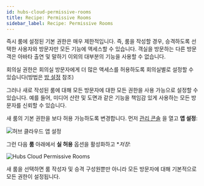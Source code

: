 ```yaml
---
id: hubs-cloud-permissive-rooms
title: Recipe: Permissive Rooms
sidebar_label: Recipe: Permissive Rooms
---
```


즉시 룸에 설정된 기본 권한은 매우 제한적입니다. 즉, 룸을 작성할 경우, 승격하도록 선택한 사용자와 방문자만 모든 기능에 액세스할 수 있습니다. 객실을 방문하는 다른 방문객은 아바타 출연 및 말하기 이외의 대부분의 기능을 사용할 수 없습니다.

회의실 권한은 회의실 방문자에게 더 많은 액세스를 허용하도록 회의실별로 설정할 수 있습니다(방법은 [방 설정](hubs-room-settings-ko.md) 참조)

그러나 새로 작성된 룸에 대해 모든 방문자에 대한 모든 권한을 사용 가능으로 설정할 수 있습니다. 예를 들어, 미디어 산란 및 도면과 같은 기능을 책임감 있게 사용하는 모든 방문자를 신뢰할 수 있습니다.

새 룸의 기본 권한을 보다 허용 가능하도록 변경합니다. 먼저 [관리 콘솔](hubs-cloud-getting-started-ko.md) 을 열고 **앱 설정**:

![허브 클라우드 앱 설정](../website/static/img/hubs-cloud-app-settings.jpeg)

그런 다음 **룸** 아래에서 **실 허용** 옵션을 활성화하고 **저장*:

![Hubs Cloud Permissive Rooms](../website/static/img/hubs-cloud-permissive-rooms.jpeg)

새 룸을 선택하면 룸 작성자 및 승격 구성원뿐만 아니라 모든 방문자에 대해 기본적으로 모든 권한이 설정됩니다.